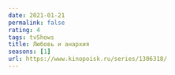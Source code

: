 ```yaml
---
date: 2021-01-21
permalink: false
rating: 4
tags: tvShows
title: Любовь и анархия
seasons: [1]
url: https://www.kinopoisk.ru/series/1306318/
---
```

